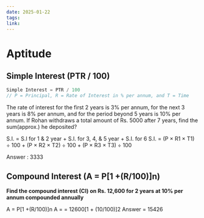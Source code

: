 ```yaml
---
date: 2025-01-22
tags: 
link:
---
```




# Aptitude

## Simple Interest (PTR / 100)

```c
Simple Interest = PTR / 100 
// P = Principal, R = Rate of Interest in % per annum, and T = Time
```


The rate of interest for the first 2 years is 3% per annum, for the next 3 years is 8% per annum, and for the period beyond 5 years is 10% per annum. If Rohan withdraws a total amount of Rs. 5000 after 7 years, find the sum(approx.) he deposited?

S.I. = S.I for 1 & 2 year + S.I. for 3, 4, & 5 year + S.I. for 6
S.I. = (P × R1 × T1) ÷ 100 + (P × R2 × T2) ÷ 100 + (P × R3 × T3) ÷ 100

Answer : 3333


## Compound Interest (A = P[1 +(R/100)]n)

**Find the compound interest (CI) on Rs. 12,600 for 2 years at 10% per annum compounded annually**

A = P[1 +(R/100)]n
A = = 12600[1 + (10/100)]2
Answer = 15426
